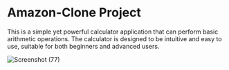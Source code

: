 # Amazon-Clone Project

This is a simple yet powerful calculator application that can perform basic arithmetic operations. The calculator is designed to be intuitive and easy to use, suitable for both beginners and advanced users.

![Screenshot (77)](https://github.com/user-attachments/assets/0ced3282-77b2-4d04-9a60-831ff6b05c97)

